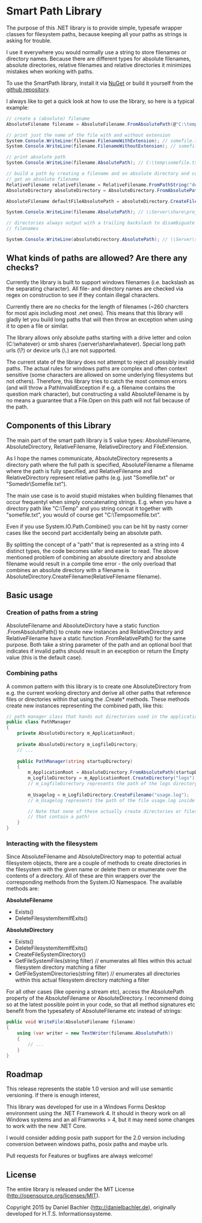 # Smart Path Library

The purpose of this .NET library is to provide simple, typesafe wrapper classes for filesystem paths, because keeping all your paths as strings is asking for trouble.

I use it everywhere you would normally use a string to store filenames or directory names. Because
there are different types for absolute filenames, absolute directories, relative filenames and 
relative directories it minimizes mistakes when working with paths.

To use the SmartPath library, install it via [NuGet](https://www.nuget.org/packages/smartpath/) or build it yourself from the [github repository](https://github.com/danyx23/smartpath).

I always like to get a quick look at how to use the library, so here is a typical example:

```csharp
// create a (absolute) filename
AbsoluteFilename filename = AbsoluteFilename.FromAbsolutePath(@"C:\temp\somefile.txt");

// print just the name of the file with and without extension
System.Console.WriteLine(filename.FilenameWithExtension); // somefile.txt
System.Console.WriteLine(filename.FilenameWithoutExtension); // somefile

// print absolute path
System.Console.WriteLine(filename.AbsolutePath); // C:\temp\somefile.txt

// build a path by creating a filename and an absolute directory and combining them to
// get an absolute filename
RelativeFilename relativeFilename = RelativeFilename.FromPathString("default.txt");
AbsoluteDirectory absoluteDirectory = AbsoluteDirectory.FromAbsolutePath("\\Server\share\project1");

AbsoluteFilename defaultFileAbsolutePath = absoluteDirectory.CreateFilename(relativeFilename);

System.Console.WriteLine(filename.AbsolutePath); // \\Server\share\project1\default.txt

// directories always output with a trailing backslash to disambiguate their string representation from
// filenames

System.Console.WriteLine(absoluteDirectory.AbsolutePath); // \\Server\share\project1\


```

## What kinds of paths are allowed? Are there any checks?

Currently the library is built to support windows filenames (i.e. backslash as the separating character). 
All file- and directory names are checked via regex on construction to see if they contain illegal characters. 

Currently there are no checks for the length of filenames (~260 charcters for most apis including
most .net ones). This means that this library will gladly let you build long paths that will then throw an exception when using it to open a file or similar.

The library allows only absolute paths starting with a drive letter and colon (C:\whatever) or
smb shares (\\server\share\whatever). Special long path urls (\\?\) or device urls (\\.\) are not supported.

The current state of the library does not attempt to reject all possibly invalid paths. The actual rules for windows paths are complex and often context sensitive (some characters are allowed on some underlying filesystems but not others). Therefore, this library tries to catch the most common errors (and will throw a PathInvalidException if e.g. a filename contains the question mark character), but constructing a valid AbsoluteFilename is by no means a guarantee that a File.Open on this path will not fail because of the path.

## Components of this Library

The main part of the smart path library is 5 value types: AbsoluteFilename, AbsoluteDirectory, RelativeFilename, RelativeDirectory and FileExtension.

As I hope the names communicate, AbsoluteDirectory represents a directory path where the full path is specified, AbsoluteFilename a filename where the path is fully specified, and RelativeFilename and RelativeDirectory represent relative paths (e.g. just "Somefile.txt" or "Somedir\Somefile.txt").

The main use case is to avoid stupid mistakes when building filenames that occur frequentyl when simply concatenating strings. E.g. when you have a directory path like "C:\Temp" and you string concat it together with "somefile.txt", you would of course get "C:\Tempsomefile.txt". 

Even if you use System.IO.Path.Combine() you can be hit by nasty corner cases like the second part accidentally being an absolute path. 

By splitting the concept of a "path" that is represented as a string into 4 distinct types, the code becomes safer and easier to read. The above mentioned problem of combining an absolute directory and absolute filename would result in a compile time error - the only overload that combines an absolute directory with a filename is AbsoluteDirectory.CreateFilename(RelativeFilename filename). 

## Basic usage

### Creation of paths from a string

AbsoluteFilename and AbsoluteDirctory have a static function .FromAbsolutePath() to create new instances and RelativeDirectory and RelativeFilename have a static function .FromRelativePath() for the same purpose. Both take a string parameter of the path and an optional bool that indicates if invalid paths should result in an exception or return the Empty value (this is the default case).

### Combining paths

A common pattern with this library is to create one AbsoluteDirectory from e.g. the current working directory and derive all other paths that reference files or directories within that using the .Create* methods. These methods create new instances representing the combined path, like this:

```csharp
// path manager class that hands out directories used in the application
public class PathManager
{
    private AbsoluteDirectory m_ApplicationRoot;
    
    private AbsoluteDirectory m_LogfileDirectory;
    // ...
    
    public PathManager(string startupDirectory)
    {
        m_ApplicationRoot = AbsoluteDirectory.FromAbsolutePath(startupDirectory);
        m_LogfileDirectory = m_ApplicationRoot.CreateDirectory("logs"); 
		// m_LogfileDirectory represents the path of the logs directory inside the application root
        
		m_Usagelog = m_LogfileDirectory.CreateFilename("usage.log");
		// m_Usagelog represents the path of the file usage.log inside the logs directory

		// Note that none of these actually create directories or files, they are just like string
		// that contain a path!
    }
}
```

### Interacting with the filesystem

Since AbsoluteFilename and AbsoluteDirectory map to potential actual filesystem objects, there are a couple of methods to create directories in the filesystem with the given name or delete them or enumerate over the contents of a directory. All of these are thin wrappers over the corresponding methods from the System.IO Namespace. The available methods are:

**AbsoluteFilename**

 * Exists()
 * DeleteFilesystemItemIfExits()

**AbsoluteDirectory**
 * Exists()
 * DeleteFilesystemItemIfExits()
 * CreateFileSystemDirectory()
 * GetFileSystemFiles(string filter) // enumerates all files within this actual filesystem directory matching a filter
 * GetFileSystemDirectories(string filter) // enumerates all directories within this actual filesystem directory matching a filter

For all other cases (like opening a stream etc), access the AbsolutePath property of the AbsoluteFilename or AbsoluteDirectory. I recommend doing so at the latest possible point in your code, so that all method signatures etc benefit from the typesafety of AbsoluteFilename etc instead of strings:

```csharp
public void WriteFile(AbsoluteFilename filename)
{
	using (var writer = new TextWriter(filename.AbsolutePath))
	{
		// ...
	}
}
```

## Roadmap

This release represents the stable 1.0 version and will use semantic versioning. If there is enough interest,

This library was developed for use in a Windows Forms Desktop environment using the .NET Framework 4. It should in theory work on all Windows systems and an all Framworks > 4, but it may need some changes to work with the new .NET Core.

I would consider adding posix path support for the 2.0 version including conversion between windows paths, posix paths and maybe urls.

Pull requests for Features or bugfixes are always welcome!

## License

The entire library is released under the MIT License (http://opensource.org/licenses/MIT).

Copyright 2015 by Daniel Bachler (http://danielbachler.de), originally developed for H.T.S. Informationssysteme.
